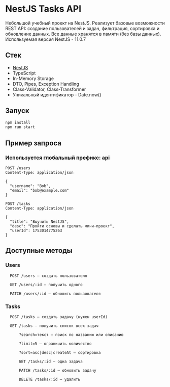 # NestJS Tasks API

Небольшой учебный проект на NestJS. Реализует базовые возможности REST API: создание пользователей и задач, фильтрация, сортировка и обновление данных. Все данные хранятся в памяти (без базы данных).
Используемая версия NestJS - 11.0.7

## Стек

- [NestJS](https://nestjs.com/)
- TypeScript
- In-Memory Storage
- DTO, Pipes, Exception Handling
- Class-Validator, Class-Transformer
- Уникальный идентификатор - Date.now()

## Запуск

```bash
npm install
npm run start
```

## Пример запроса

### Используется глобальный префикс: api

```
POST /users
Content-Type: application/json

{
  "username": "Bob",
  "email": "bob@example.com"
}

POST /tasks
Content-Type: application/json

{
  "title": "Выучить NestJS",
  "desc": "Пройти основы и сделать мини-проект",
  "userId": 1753014775263
}
```

## Доступные методы

### Users

```
  POST /users — создать пользователя

  GET /users/:id — получить одного

  PATCH /users/:id — обновить пользователя
```

### Tasks

```
  POST /tasks — создать задачу (нужен userId)

  GET /tasks — получить список всех задач

      ?search=текст — поиск по названию или описанию

      ?limit=5 — ограничить количество

      ?sort=asc|desc|createAt — сортировка

      GET /tasks/:id — одна задача

      PATCH /tasks/:id — обновить задачу

      DELETE /tasks/:id — удалить
```
